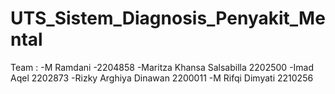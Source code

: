 # UTS_Sistem_Diagnosis_Penyakit_Mental
Team :
-M Ramdani -2204858 
-Maritza Khansa Salsabilla 2202500 
-Imad Aqel 2202873 
-Rizky Arghiya Dinawan 2200011 
-M Rifqi Dimyati 2210256 

